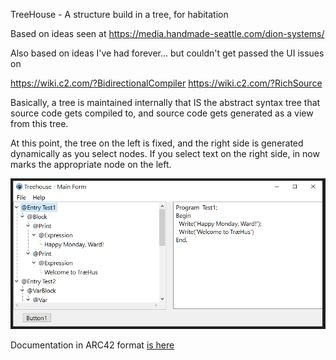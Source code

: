 TreeHouse - A structure build in a tree, for habitation

Based on ideas seen at https://media.handmade-seattle.com/dion-systems/

Also based on ideas I've had forever... but couldn't get passed the UI issues on

  https://wiki.c2.com/?BidirectionalCompiler
  https://wiki.c2.com/?RichSource

Basically, a tree is maintained internally that IS the abstract syntax tree that source code gets compiled to, and source code gets generated as a view from this tree.

At this point, the tree on the left is fixed, and the right side is generated dynamically as you select nodes. If you select text on the right side, in now marks the appropriate node on the left.

![Screen Shot 1](screenshots/v001_main.png?raw=true "TreeHouse - Main Screen")

Documentation in ARC42 format [is here](treehouse.md)


